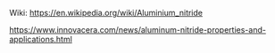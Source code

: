 Wiki: https://en.wikipedia.org/wiki/Aluminium_nitride

https://www.innovacera.com/news/aluminum-nitride-properties-and-applications.html
